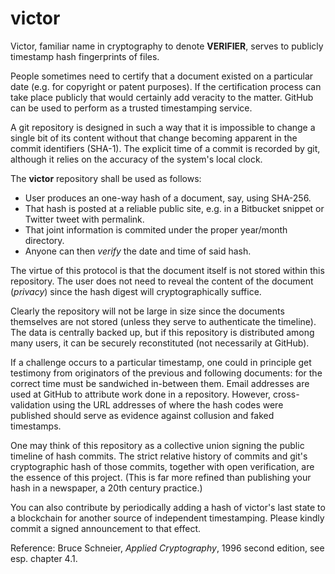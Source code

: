 # victor

Victor, familiar name in cryptography to denote **VERIFIER**, 
serves to publicly timestamp hash fingerprints of files. 

People sometimes need to certify that a document existed on a 
particular date (e.g. for copyright or patent purposes). 
If the certification process can take place publicly 
that would certainly add veracity to the matter. 
GitHub can be used to perform as a trusted timestamping service. 

A git repository is designed in such a way that it is 
impossible to change a single bit of its content without 
that change becoming apparent in the commit identifiers 
(SHA-1). The explicit time of a commit is recorded by git, 
although it relies on the accuracy of the system's local clock. 

The **victor** repository shall be used as follows:

- User produces an one-way hash of a document, say, using SHA-256.
- That hash is posted at a reliable public site, 
  e.g. in a Bitbucket snippet or Twitter tweet with permalink.
- That joint information is commited under the proper year/month directory.
- Anyone can then *verify* the date and time of said hash. 

The virtue of this protocol is that the document itself 
is not stored within this repository. The user does not 
need to reveal the content of the document (*privacy*) 
since the hash digest will cryptographically suffice. 

Clearly the repository will not be large in size 
since the documents themselves are not stored 
(unless they serve to authenticate the timeline). 
The data is centrally backed up, but if this repository is 
distributed among many users, it can be securely reconstituted 
(not necessarily at GitHub). 

If a challenge occurs to a particular timestamp, one could 
in principle get testimony from originators of the previous and 
following documents: for the correct time must be sandwiched 
in-between them. Email addresses are used at GitHub to attribute 
work done in a repository. However, cross-validation 
using the URL addresses of where the hash codes were published 
should serve as evidence against collusion and faked timestamps. 

One may think of this repository as a collective union 
signing the public timeline of hash commits. 
The strict relative history of commits and git's cryptographic 
hash of those commits, together with open verification, 
are the essence of this project.
(This is far more refined than publishing your hash 
in a newspaper, a 20th century practice.)  

You can also contribute by periodically adding a hash of 
victor's last state to a blockchain for another source of 
independent timestamping. 
Please kindly commit a signed announcement to that effect. 

Reference: Bruce Schneier, *Applied Cryptography*, 
1996 second edition, see esp. chapter 4.1.

